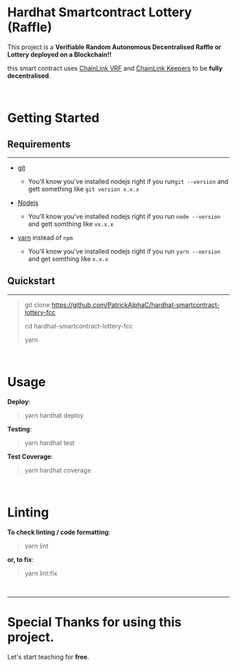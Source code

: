 # Hardhat Smartcontract Lottery (Raffle)

This project is a **Verifiable Random Autonomous Decentralised Raffle or Lottery deployed on a Blockchain!!**

this smart contract uses [ChainLink VRF](https://docs.chain.link/vrf/v2/introduction) and [ChainLink Keepers](https://docs.chain.link/chainlink-automation/introduction/) to be **fully decentralised**.

<br>

# Getting Started

## Requirements

---

- [git](https://git-scm.com/book/en/v2/Getting-Started-Installing-Git)
    - You'll know you've installed nodejs right if you run`git --version` and gett something like `git version x.x.x`
    
- [Nodejs](https://nodejs.org/en/)
    - You'll know you've installed nodejs right if you run `node --version` and gett somthing like `vx.x.x` 

- [yarn](https://yarnpkg.com/getting-started/install) instead of `npm`
    - You'll know you've installed nodejs right if you run `yarn --version` and get somthing like `x.x.x`

## Quickstart

___

> git clone https://github.com/PatrickAlphaC/hardhat-smartcontract-lottery-fcc
>
> cd hardhat-smartcontract-lottery-fcc
>
> yarn

<br>

# Usage

**Deploy**:

> yarn hardhat deploy

**Testing**:

> yarn hardhat test

**Test Coverage**:

> yarn hardhat coverage

<br>

# Linting

**To check linting / code formatting**:

> yarn lint

**or, to fix**:

> yarn lint:fix

<br>

___

# Special Thanks for using this project.

Let's start teaching for **free**. 
